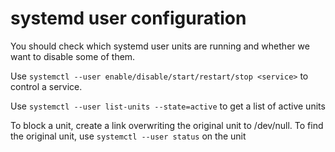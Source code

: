 # systemd user configuration

You should check which systemd user units are running and whether we want to disable some of them.

Use `systemctl --user enable/disable/start/restart/stop <service>` to control a service.

Use `systemctl --user list-units --state=active` to get a list of active units

To block a unit, create a link overwriting the original unit to /dev/null.  To find the original unit, use `systemctl --user status` on the unit
